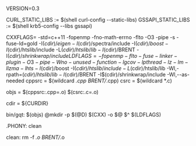 VERSION=0.3

CURL_STATIC_LIBS := $(shell curl-config --static-libs)
GSSAPI_STATIC_LIBS := $(shell krb5-config --libs gssapi)

CXXFLAGS= -std=c++11 -fopenmp -fno-math-errno -flto -O3 -pipe -s -fuse-ld=gold -I$(cdir)/eigen -I$(cdir)/spectra/include -I$(cdir)/boost -I$(cdir)/htslib/include -L$(cdir)/htslib/lib -I$(cdir)/BRENT -I$(cdir)/shrinkwrap/include
LDFLAGS= -fopenmp -flto -fuse-linker-plugin -O3 -pipe -Wno-unused-function -lgcov -lpthread -lz -lm -llzma -lhts -I$(cdir)/boost -I$(cdir)/htslib/include -L$(cdir)/htslib/lib -Wl,-rpath=$(cdir)/htslib/lib -I$(cdir)/BRENT -I$(cdir)/shrinkwrap/include -Wl,--as-needed
cppsrc = $(wildcard *.cpp BRENT/*.cpp)
csrc = $(wildcard *.c)

objs = $(cppsrc:.cpp=.o) $(csrc:.c=.o)

cdir = ${CURDIR}

bin/gqt: $(objs)
	@mkdir -p $(@D)
	$(CXX) -o $@ $^ $(LDFLAGS)

.PHONY: clean

clean:
	rm -f *.o BRENT/*.o


